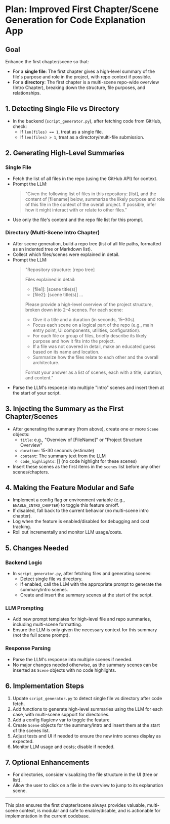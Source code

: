 # Plan: Improved First Chapter/Scene Generation for Code Explanation App

## Goal
Enhance the first chapter/scene so that:
- For a **single file**: The first chapter gives a high-level summary of the file's purpose and role in the project, with repo context if possible.
- For a **directory**: The first chapter is a multi-scene repo-wide overview (Intro Chapter), breaking down the structure, file purposes, and relationships.

## 1. Detecting Single File vs Directory
- In the backend (`script_generator.py`), after fetching code from GitHub, check:
  - If `len(files) == 1`, treat as a single file.
  - If `len(files) > 1`, treat as a directory/multi-file submission.

## 2. Generating High-Level Summaries
### Single File
- Fetch the list of all files in the repo (using the GitHub API) for context.
- Prompt the LLM:
  > "Given the following list of files in this repository: [list], and the content of [filename] below, summarize the likely purpose and role of this file in the context of the overall project. If possible, infer how it might interact with or relate to other files."
- Use only the file's content and the repo file list for this prompt.

### Directory (Multi-Scene Intro Chapter)
- After scene generation, build a repo tree (list of all file paths, formatted as an indented tree or Markdown list).
- Collect which files/scenes were explained in detail.
- Prompt the LLM:
  > "Repository structure:
  > [repo tree]
  >
  > Files explained in detail:
  > - [file1]: [scene title(s)]
  > - [file2]: [scene title(s)]
  > ...
  >
  > Please provide a high-level overview of the project structure, broken down into 2–4 scenes. For each scene:
  > - Give it a title and a duration (in seconds, 15–30s).
  > - Focus each scene on a logical part of the repo (e.g., main entry point, UI components, utilities, configuration).
  > - For each file or group of files, briefly describe its likely purpose and how it fits into the project.
  > - If a file was not covered in detail, make an educated guess based on its name and location.
  > - Summarize how the files relate to each other and the overall architecture.
  >
  > Format your answer as a list of scenes, each with a title, duration, and content."
- Parse the LLM's response into multiple "Intro" scenes and insert them at the start of your script.

## 3. Injecting the Summary as the First Chapter/Scenes
- After generating the summary (from above), create one or more `Scene` objects:
  - `title`: e.g., "Overview of [FileName]" or "Project Structure Overview"
  - `duration`: 15-30 seconds (estimate)
  - `content`: The summary text from the LLM
  - `code_highlights`: [] (no code highlight for these scenes)
- Insert these scenes as the first items in the `scenes` list before any other scenes/chapters.

## 4. Making the Feature Modular and Safe
- Implement a config flag or environment variable (e.g., `ENABLE_INTRO_CHAPTER`) to toggle this feature on/off.
- If disabled, fall back to the current behavior (no multi-scene intro chapter).
- Log when the feature is enabled/disabled for debugging and cost tracking.
- Roll out incrementally and monitor LLM usage/costs.

## 5. Changes Needed
### Backend Logic
- In `script_generator.py`, after fetching files and generating scenes:
  - Detect single file vs directory.
  - If enabled, call the LLM with the appropriate prompt to generate the summary/intro scenes.
  - Create and insert the summary scenes at the start of the script.

### LLM Prompting
- Add new prompt templates for high-level file and repo summaries, including multi-scene formatting.
- Ensure the LLM is only given the necessary context for this summary (not the full scene prompt).

### Response Parsing
- Parse the LLM's response into multiple scenes if needed.
- No major changes needed otherwise, as the summary scenes can be inserted as `Scene` objects with no code highlights.

## 6. Implementation Steps
1. Update `script_generator.py` to detect single file vs directory after code fetch.
2. Add functions to generate high-level summaries using the LLM for each case, with multi-scene support for directories.
3. Add a config flag/env var to toggle the feature.
4. Create `Scene` objects for the summary/intro and insert them at the start of the scenes list.
5. Adjust tests and UI if needed to ensure the new intro scenes display as expected.
6. Monitor LLM usage and costs; disable if needed.

## 7. Optional Enhancements
- For directories, consider visualizing the file structure in the UI (tree or list).
- Allow the user to click on a file in the overview to jump to its explanation scene.

---
This plan ensures the first chapter/scene always provides valuable, multi-scene context, is modular and safe to enable/disable, and is actionable for implementation in the current codebase. 